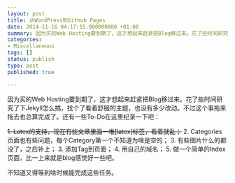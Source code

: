 ```yaml
---
layout: post
title: 从WordPress到Github Pages
date: 2014-11-16 04:17:15.000000000 +01:00
summary: 因为买的Web Hosting要到期了，这才想起来赶紧把Blog移过来。花了些时间研究了下Jekyll怎么搞，找个了看着舒服的主题，也没有多少改动。
categories:
- Miscellaneous
tags: []
status: publish
type: post
published: true

---
```

因为买的Web Hosting要到期了，这才想起来赶紧把Blog移过来。花了些时间研究了下Jekyll怎么搞，找个了看着舒服的主题，也没有多少改动。不过这个事拖来拖去也总算完成了。还有一些To-Do在这里纪录一下吧：

<del>1. Latex的支持，现在有些文章里面一堆[latex]标签，看着就乱；</del>
2. Categories页面也有些问题，每个Category第一个不知道为啥是空的；
3. 有些图片什么的都没了，之后补上；
3. 添加Tag到页面；
4. 用自己的域名；
5. 做一个简单的Index页面，比一上来就是blog感觉好一些吧。

不知道又得等到啥时候能完成这些任务。